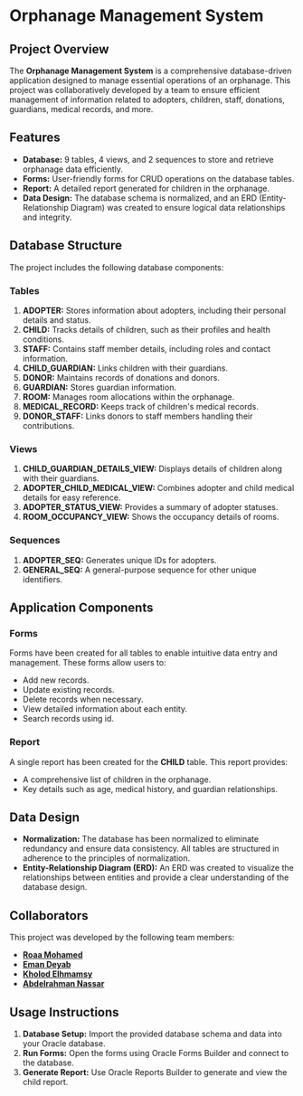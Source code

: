 # Orphanage Management System

## Project Overview
The **Orphanage Management System** is a comprehensive database-driven application designed to manage essential operations of an orphanage. This project was collaboratively developed by a team to ensure efficient management of information related to adopters, children, staff, donations, guardians, medical records, and more.

## Features
- **Database:** 9 tables, 4 views, and 2 sequences to store and retrieve orphanage data efficiently.
- **Forms:** User-friendly forms for CRUD operations on the database tables.
- **Report:** A detailed report generated for children in the orphanage.
- **Data Design:** The database schema is normalized, and an ERD (Entity-Relationship Diagram) was created to ensure logical data relationships and integrity.

## Database Structure
The project includes the following database components:

### Tables
1. **ADOPTER:** Stores information about adopters, including their personal details and status.
2. **CHILD:** Tracks details of children, such as their profiles and health conditions.
3. **STAFF:** Contains staff member details, including roles and contact information.
4. **CHILD_GUARDIAN:** Links children with their guardians.
5. **DONOR:** Maintains records of donations and donors.
6. **GUARDIAN:** Stores guardian information.
7. **ROOM:** Manages room allocations within the orphanage.
8. **MEDICAL_RECORD:** Keeps track of children's medical records.
9. **DONOR_STAFF:** Links donors to staff members handling their contributions.

### Views
1. **CHILD_GUARDIAN_DETAILS_VIEW:** Displays details of children along with their guardians.
2. **ADOPTER_CHILD_MEDICAL_VIEW:** Combines adopter and child medical details for easy reference.
3. **ADOPTER_STATUS_VIEW:** Provides a summary of adopter statuses.
4. **ROOM_OCCUPANCY_VIEW:** Shows the occupancy details of rooms.

### Sequences
1. **ADOPTER_SEQ:** Generates unique IDs for adopters.
2. **GENERAL_SEQ:** A general-purpose sequence for other unique identifiers.

## Application Components

### Forms
Forms have been created for all tables to enable intuitive data entry and management. These forms allow users to:
- Add new records.
- Update existing records.
- Delete records when necessary.
- View detailed information about each entity.
- Search records using id.

### Report
A single report has been created for the **CHILD** table. This report provides:
- A comprehensive list of children in the orphanage.
- Key details such as age, medical history, and guardian relationships.

## Data Design
- **Normalization:** The database has been normalized to eliminate redundancy and ensure data consistency. All tables are structured in adherence to the principles of normalization.
- **Entity-Relationship Diagram (ERD):** An ERD was created to visualize the relationships between entities and provide a clear understanding of the database design.

## Collaborators
This project was developed by the following team members:

- **[Roaa Mohamed](https://github.com/roaa46)**
- **[Eman Deyab](https://github.com/emandeyab)**
- **[Kholod Elhmamsy](https://github.com/khx7ii)**
- **[Abdelrahman Nassar](https://github.com/Abdelrahmannassar10)**

## Usage Instructions
1. **Database Setup:** Import the provided database schema and data into your Oracle database.
2. **Run Forms:** Open the forms using Oracle Forms Builder and connect to the database.
3. **Generate Report:** Use Oracle Reports Builder to generate and view the child report.
